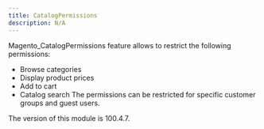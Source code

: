 ```yaml
---
title: CatalogPermissions
description: N/A
---
```


Magento_CatalogPermissions feature allows to restrict the following permissions:

- Browse categories
- Display product prices
- Add to cart
- Catalog search
The permissions can be restricted for specific customer groups and guest users.

<InlineAlert slots="text" />
The version of this module is 100.4.7.
